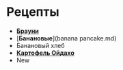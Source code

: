 # Рецепты

- [**Брауни**](brownie.md)
- [**Банановые**](banana pancake.md)
- Банановый хлеб
- [**Картофель Ойдахо**](idaho_potates.md)
- New 